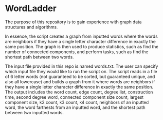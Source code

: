 # WordLadder
The purpose of this repository is to gain experience with graph data structures and algorithms. 

In essence, the script creates a graph from inputted words where the words are neighbors if they have a single letter character difference in exactly the same position. The graph is then used to produce statistics, such as find the number of connected components, and perform tasks, such as find the shortest path between two words.


The input file provided in this repo is named words.txt. The user can specify which input file they would like to run the script on. The script reads in a file of 6 letter words (not guaranteed to be sorted, but guaranteed unique, and also all lowercase) and builds a graph from it where words are neighbors if they have a single letter character difference in exactly the same position. The output includes the word count, edge count, degree list, construction time, second degree word, connected component size count, largest component size, k2 count, k3 count, k4 count, neighbors of an inputted word, the word farthests from an inputted word, and the shortest path between two inputted words. 
